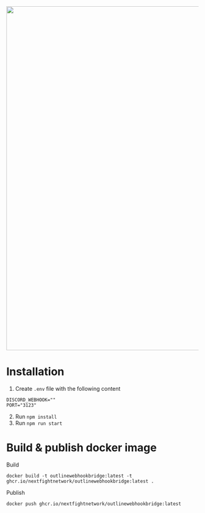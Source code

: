 <div align="center">
  <img width="900px" src="https://github.com/NextFightNetwork/OutlineToDiscord/assets/114857048/d64574ac-b583-4b8d-b9a4-184949b2d75c">
</div>

# Installation

1. Create `.env` file with the following content
  ```
  DISCORD_WEBHOOK=""
  PORT="3123"
  ```
2. Run `npm install`
3. Run `npm run start`

# Build & publish docker image

Build
```
docker build -t outlinewebhookbridge:latest -t ghcr.io/nextfightnetwork/outlinewebhookbridge:latest .
```

Publish
```
docker push ghcr.io/nextfightnetwork/outlinewebhookbridge:latest
```